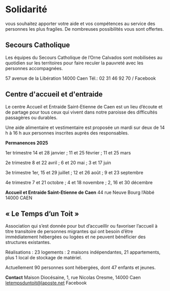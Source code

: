 # Solidarité

vous souhaitez apporter votre aide et vos compétences au service des personnes les plus fragiles. De nombreuses possibilités vous sont offertes.

## Secours Catholique

Les équipes du Secours Catholique de l’Orne Calvados sont mobilisées au quotidien sur les territoires pour faire reculer la pauvreté avec les personnes accompagnées. 

57 avenue de la Libération 14000 Caen
Tél.: 02 31 46 92 70 / Facebook

## Centre d'accueil et d'entraide

Le centre Accueil et Entraide Saint-Etienne de Caen est un lieu d’écoute et de partage pour tous ceux qui vivent dans notre paroisse des difficultés passagères ou durables.

Une aide alimentaire et vestimentaire est proposée un mardi sur deux de 14 h à 16 h aux personnes inscrites auprès des responsables.

**Permanences 2025**

1er trimestre 14 et 28 janvier ; 11 et 25 février ; 11 et 25 mars

2e trimestre 8 et 22 avril ; 6 et 20 mai ; 3 et 17 juin

3e trimestre 1er, 15 et 29 juillet ; 12 et 26 août ; 9 et 23 septembre

4e trimestre 7 et 21 octobre ; 4 et 18 novembre ; 2, 16 et 30 décembre

**Accueil et Entraide Saint-Etienne de Caen**
44 rue Neuve Bourg l’Abbé
14000 CAEN

## « Le Temps d’un Toit » 

Association qui s’est donnée pour but d’accueillir ou favoriser l’accueil à titre transitoire de personnes migrantes qui ont besoin d’être immédiatement hébergées ou logées et ne peuvent bénéficier des structures existantes. 

Réalisations : 23 logements : 2 maisons indépendantes, 21 appartements, plus 1 local de stockage de matériel.

Actuellement 90 personnes sont hébergées, dont 47 enfants et jeunes. 

**Contact** 
Maison Diocésaine, 1, rue Nicolas Oresme, 14000 Caen
letempsduntoit@laposte.net 
Facebook

